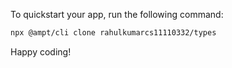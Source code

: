 To quickstart your app, run the following command: 

```bash
npx @ampt/cli clone rahulkumarcs11110332/types
```

Happy coding!